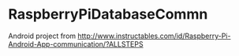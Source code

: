 # RaspberryPiDatabaseCommn
Android project from http://www.instructables.com/id/Raspberry-Pi-Android-App-communication/?ALLSTEPS

